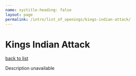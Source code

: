 ```yaml
---
name: xyztitle-heading: false
layout: page
permalink: /intro/list_of_openings/kings-indian-attack/
---
```


# Kings Indian Attack

[back to list](../../list_of_openings)

Description unavailable